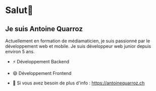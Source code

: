 # Salut👋
## Je suis Antoine Quarroz

Actuellement en formation de médiamaticien, je suis passionné par le développement web et mobile. Je suis développeur web junior depuis environ 5 ans.


- ⚡ Développement Backend
- 😄 Développement Frontend

- 💬 Si vous avez besoin de plus d'info : https://antoinequarroz.ch
